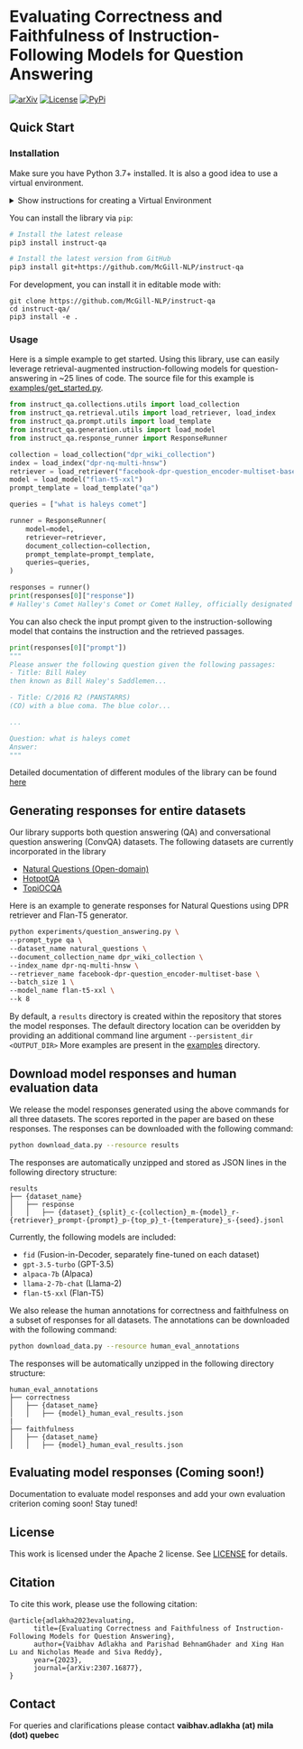 # Evaluating Correctness and Faithfulness of Instruction-Following Models for Question Answering

[![arXiv](https://img.shields.io/badge/arXiv-2307.16877-b31b1b.svg)](https://arxiv.org/abs/2307.16877)
[![License](https://img.shields.io/badge/License-Apache_2.0-yellowgreen.svg)](https://opensource.org/licenses/Apache-2.0)
[![PyPi](https://img.shields.io/pypi/v/instruct-qa)](https://pypi.org/project/instruct-qa/)

## Quick Start
### Installation

Make sure you have Python 3.7+ installed. It is also a good idea to use a virtual environment.

<details>
<summary>Show instructions for creating a Virtual Environment</summary>

<div>

```bash
python3 -m venv instruct-qa-venv
source instruct-qa-venv/bin/activate
```
    
</div>

</details>


You can install the library via `pip`:

```bash
# Install the latest release
pip3 install instruct-qa

# Install the latest version from GitHub
pip3 install git+https://github.com/McGill-NLP/instruct-qa
```

For development, you can install it in editable mode with:
```
git clone https://github.com/McGill-NLP/instruct-qa
cd instruct-qa/
pip3 install -e .
```

### Usage
Here is a simple example to get started. Using this library, use can easily leverage retrieval-augmented instruction-following models for question-answering in ~25 lines of code. The source file for this example is [examples/get_started.py](examples/get_started.py).

```python
from instruct_qa.collections.utils import load_collection
from instruct_qa.retrieval.utils import load_retriever, load_index
from instruct_qa.prompt.utils import load_template
from instruct_qa.generation.utils import load_model
from instruct_qa.response_runner import ResponseRunner

collection = load_collection("dpr_wiki_collection")
index = load_index("dpr-nq-multi-hnsw")
retriever = load_retriever("facebook-dpr-question_encoder-multiset-base", index)
model = load_model("flan-t5-xxl")
prompt_template = load_template("qa")

queries = ["what is haleys comet"]

runner = ResponseRunner(
    model=model,
    retriever=retriever,
    document_collection=collection,
    prompt_template=prompt_template,
    queries=queries,
)

responses = runner()
print(responses[0]["response"])
# Halley's Comet Halley's Comet or Comet Halley, officially designated 1P/Halley, is a short-period comet visible from Earth every 75–76 years. Halley is the only known short-period comet that is regularly visible to the naked eye from Earth, and the only naked-eye comet that might appear twice in a human lifetime. Halley last appeared...
```
You can also check the input prompt given to the instruction-sollowing model that contains the instruction and the retrieved passages.
```python
print(responses[0]["prompt"])
"""
Please answer the following question given the following passages:
- Title: Bill Haley
then known as Bill Haley's Saddlemen...

- Title: C/2016 R2 (PANSTARRS)
(CO) with a blue coma. The blue color...

...

Question: what is haleys comet
Answer:
"""

```
Detailed documentation of different modules of the library can be found [here](instruct_qa/README.md)

## Generating responses for entire datasets
Our library supports both question answering (QA) and conversational question answering (ConvQA) datasets. The following datasets are currently incorporated in the library
- [Natural Questions (Open-domain)](https://huggingface.co/datasets/nq_open)
- [HotpotQA](https://huggingface.co/datasets/hotpot_qa)
- [TopiOCQA](https://huggingface.co/datasets/McGill-NLP/TopiOCQA)

<!-- It is easy to add any HuggingFace dataset to the library by providing a mapping, as demonstrated [here](). -->

Here is an example to generate responses for Natural Questions using DPR retriever and Flan-T5 generator.
```bash
python experiments/question_answering.py \
--prompt_type qa \
--dataset_name natural_questions \
--document_collection_name dpr_wiki_collection \
--index_name dpr-nq-multi-hnsw \
--retriever_name facebook-dpr-question_encoder-multiset-base \
--batch_size 1 \
--model_name flan-t5-xxl \
--k 8
```

By default, a `results` directory is created within the repository that stores the model responses. The default directory location can be overidden by providing an additional command line argument `--persistent_dir <OUTPUT_DIR>` More examples are present in the [examples](examples) directory.

## Download model responses and human evaluation data
We release the model responses generated using the above commands for all three datasets. The scores reported in the paper are based on these responses. The responses can be downloaded with the following command:
```bash
python download_data.py --resource results
```
The responses are automatically unzipped and stored as JSON lines in the following directory structure:
```
results
├── {dataset_name}
│   ├── response
│   │   ├── {dataset}_{split}_c-{collection}_m-{model}_r-{retriever}_prompt-{prompt}_p-{top_p}_t-{temperature}_s-{seed}.jsonl
```

Currently, the following models are included:
- `fid` (Fusion-in-Decoder, separately fine-tuned on each dataset)
- `gpt-3.5-turbo` (GPT-3.5)
- `alpaca-7b` (Alpaca)
- `llama-2-7b-chat` (Llama-2)
- `flan-t5-xxl` (Flan-T5)

We also release the human annotations for correctness and faithfulness on a subset of responses for all datasets. The annotations can be downloaded with the following command:
```bash
python download_data.py --resource human_eval_annotations
```

The responses will be automatically unzipped in the following directory structure:
```
human_eval_annotations
├── correctness
│   ├── {dataset_name}
│   │   ├── {model}_human_eval_results.json
|
├── faithfulness
│   ├── {dataset_name}
│   │   ├── {model}_human_eval_results.json
```

## Evaluating model responses (Coming soon!)

Documentation to evaluate model responses and add your own evaluation criterion coming soon! Stay tuned!

## License

This work is licensed under the Apache 2 license. See [LICENSE](LICENSE) for details.

## Citation


To cite this work, please use the following citation:
```
@article{adlakha2023evaluating,
      title={Evaluating Correctness and Faithfulness of Instruction-Following Models for Question Answering}, 
      author={Vaibhav Adlakha and Parishad BehnamGhader and Xing Han Lu and Nicholas Meade and Siva Reddy},
      year={2023},
      journal={arXiv:2307.16877},
}
```

## Contact

For queries and clarifications please contact **vaibhav.adlakha (at) mila (dot) quebec**
